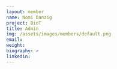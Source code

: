 ```yaml
---
layout: member
name: Nomi Danzig
project: BioT
title: Admin
img: /assets/images/members/default.png
email:
weight: 
biography: >
linkedin:
---
```

